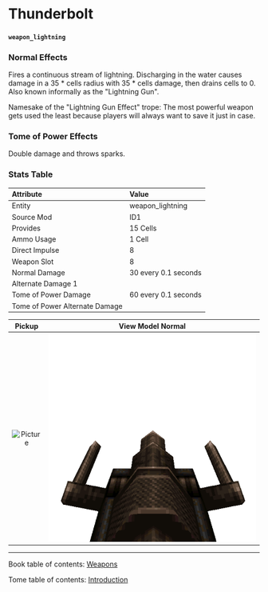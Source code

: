 # Thunderbolt

#### `weapon_lightning`

### Normal Effects
Fires a continuous stream of lightning.  Discharging in the water causes damage
in a 35 * cells radius with 35 * cells damage, then drains cells to 0. Also
known informally as the "Lightning Gun".

Namesake of the "Lightning Gun Effect" trope:  The most powerful weapon gets
used the least because players will always want to save it just in case.

### Tome of Power Effects
Double damage and throws sparks.

### Stats Table

|Attribute                     |Value                          |
|:-----------------------------|:------------------------------|
|Entity                        |weapon_lightning               |
|Source Mod                    |ID1                            |
|Provides                      |15 Cells                       |
|Ammo Usage                    |1 Cell                         |
|Direct Impulse                |8                              |
|Weapon Slot                   |8                              |
|Normal Damage                 |30 every 0.1 seconds           |
|Alternate Damage 1            |                               |
|Tome of Power Damage          |60 every 0.1 seconds           |
|Tome of Power Alternate Damage|                               |

|Pickup|View Model Normal|
|:---:|:---:|
![Picture](img/weapon_lightning.png)|![Picture](img/v_thunderbolt.png)|

-------------------------------------------------------------------------------
Book table of contents: [Weapons](3.0-Weapons.md)
<br />

Tome table of contents: [Introduction](1.0-Introduction.md)